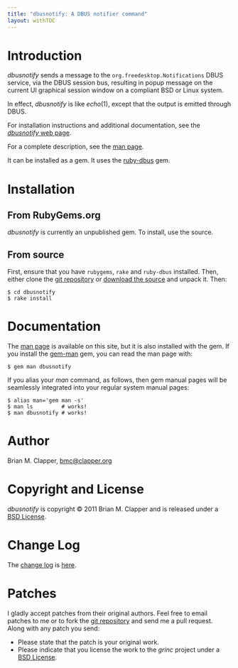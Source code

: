 ```yaml
---
title: "dbusnotify: A DBUS notifier command"
layout: withTOC
---
```


# Introduction

*dbusnotify* sends a message to the `org.freedesktop.Notifications` DBUS
service, via the DBUS session bus, resulting in popup message on the current
UI graphical session window on a compliant BSD or Linux system.

In effect, *dbusnotify* is like *echo*(1), except that the output is emitted
through DBUS.

For installation instructions and additional documentation, see the
[*dbusnotify* web page][].

For a complete description, see the [man page][].

It can be installed as a gem. It uses the [ruby-dbus][] gem.

[ruby-dbus]: https://github.com/mvidner/ruby-dbus/

# Installation

## From RubyGems.org

*dbusnotify* is currently an unpublished gem. To install, use the source.

## From source

First, ensure that you have `rubygems`, `rake` and `ruby-dbus` installed.
Then, either clone the [git repository][] or [download the source][] and
unpack it. Then:

    $ cd dbusnotify
    $ rake install
    
# Documentation

The [man page][] is available on this site, but it is also installed with
the gem. If you install the [gem-man][] gem, you can read the man page with:

    $ gem man dbusnotify
    
If you alias your *man* command, as follows, then gem manual pages will be
seamlessly integrated into your regular system manual pages:

    $ alias man='gem man -s'
    $ man ls         # works!
    $ man dbusnotify # works!

# Author

Brian M. Clapper, [bmc@clapper.org][]

# Copyright and License

*dbusnotify* is copyright &copy; 2011 Brian M. Clapper and is released
under a [BSD License][].

# Change Log

The [change log][CHANGELOG] is [here][CHANGELOG].

# Patches

I gladly accept patches from their original authors. Feel free to email
patches to me or to fork the [git repository][] and send me a pull
request. Along with any patch you send:

* Please state that the patch is your original work.
* Please indicate that you license the work to the *grinc* project
  under a [BSD License][].

[BSD License]: license.html
[git repository]: http://github.com/bmc/dbusnotify
[GitHub]: http://github.com/bmc/
[downloads area]: http://github.com/bmc/dbusnotify/downloads
[bmc@clapper.org]: mailto:bmc@clapper.org
[rubygems]: http://rubygems.org/
[rvm]: http://rvm.beginrescueend.com/
[download the source]: https://github.com/bmc/dbusnotify/archives/master
[CHANGELOG]: CHANGELOG.html
[man page]: man/dbusnotify.1.html
[gem-man]: https://github.com/defunkt/gem-man
[*dbusnotify* web page]: http://software.clapper.org/dbusnotify/

